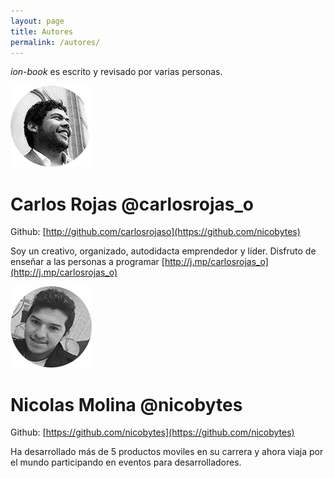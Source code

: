 ```yaml
---
layout: page
title: Autores
permalink: /autores/
---
```

*ion-book* es escrito y revisado por varias personas.

![Alt text](/images/carlosphoto.png?raw=true "Carlos Rojas")

# Carlos Rojas @carlosrojas_o
Github: [http://github.com/carlosrojaso](https://github.com/nicobytes)
 
Soy un creativo, organizado, autodidacta emprendedor y líder.
Disfruto de enseñar a las personas a programar [http://j.mp/carlosrojas_o](http://j.mp/carlosrojas_o)


![Alt text](/images/nicophoto.png?raw=true "Nicolas Molina")

# Nicolas Molina @nicobytes
Github: [https://github.com/nicobytes](https://github.com/nicobytes)

Ha desarrollado más de 5 productos moviles en su carrera y ahora viaja por el mundo participando en eventos para desarrolladores.
